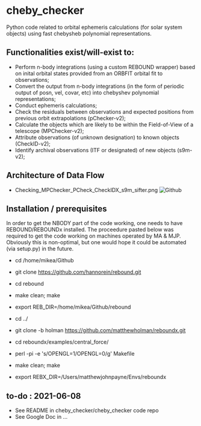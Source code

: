 # cheby_checker
Python code related to orbital ephemeris calculations (for solar system objects) using fast chebysheb polynomial representations. 

## Functionalities exist/will-exist to:
 - Perform n-body integrations (using a custom REBOUND wrapper) based on inital orbital states provided from an ORBFIT orbital fit to observations;   
 - Convert the output from n-body integrations (in the form of periodic output of posn, vel, covar, etc) into chebyshev polynomial representations;
 - Conduct ephemeris calculations; 
 - Check the residuals between observations and expected positions from previous orbit extrapolations (pChecker-v2);
 - Calculate the objects which are likely to be within the Field-of-View of a telescope (MPChecker-v2);
 - Attribute observations (of unknown designation) to known objects (CheckID-v2); 
 - Identify archival observations (ITF or designated) of new objects (s9m-v2);

## Architecture of Data Flow
 - Checking_MPChecker_PCheck_CheckIDX_s9m_sifter.png
 ![Github](https://github.com/matthewjohnpayne/cheby_checker/blob/master/Checking_MPChecker_PCheck_CheckIDX_s9m_sifter.png) 

## Installation / prerequisites
In order to get the NBODY part of the code working, one needs to have REBOUND/REBOUNDx installed. 
The proceedure pasted below was required to get the code working on machines operated by MA & MJP.
Obviously this is non-optimal, but one would hope it could be automated (via setup.py) in the future. 
 - cd /home/mikea/Github
 - git clone https://github.com/hannorein/rebound.git
 - cd rebound
 - make clean; make
 - export REB_DIR=/home/mikea/Github/rebound
 - cd ../

 - git clone -b holman https://github.com/matthewholman/reboundx.git

 - cd reboundx/examples/central_force/
 - perl -pi -e 's/OPENGL=1/OPENGL=0/g' Makefile
 - make clean; make
 - export REBX_DIR=/Users/matthewjohnpayne/Envs/reboundx



## to-do : 2021-06-08
 - See README in cheby_checker/cheby_checker code repo
 - See Google Doc in ... 
